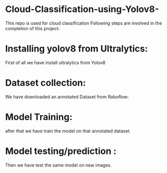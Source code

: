 # Cloud-Classification-using-Yolov8-
This repo is used for cloud classification
Following steps are involved in the completion of this project:
# Installing yolov8 from Ultralytics:
First of all we have install ultralytics from Yolov8
# Dataset collection:
We have downloaded an annotated Dataset from Roboflow:
# Model Training:
after  that we have train the model on that annotated dataset.
# Model testing/prediction :
Then we have test the same model on new images.
